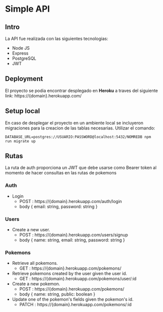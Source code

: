 # Simple API

## **Intro**

La API fue realizada con las siguientes tecnologias:

- Node JS
- Express
- PostgreSQL
- JWT

## **Deployment**

El proyecto se podia encontrar desplegado en **Heroku** a traves del siguiente link: https://{domain}.herokuapp.com/

## **Setup local**

En caso de desplegar el proyecto en un ambiente local se incluyeron migraciones para la creacion de las tablas necesarias.
Utilizar el comando:

```
DATABASE_URL=postgres://USUARIO:PASSWORD@localhost:5432/NOMREDB npm run migrate up
```

## **Rutas**

La ruta de auth proporciona un JWT que debe usarse como Bearer token al momento de hacer consultas en las rutas de pokemons

### Auth

- Login
  - POST : https://{domain}.herokuapp.com/auth/login
  - body {
    email: string, password: string
    }

### Users

- Create a new user.
  - POST : https://{domain}.herokuapp.com/users/signup
  - body {
    name: string, email: string, password: string
    }

### Pokemons

- Retrieve all pokemons.
  - GET : https://{domain}.herokuapp.com/pokemons/
- Retrieve pokemons created by the user given the user id.
  - GET : https://{domain}.herokuapp.com/pokemons/user/:id
- Create a new pokemon.
  - POST : https://{domain}.herokuapp.com/pokemons/
  - body {
    name: string, public: boolean
    }
- Update one of the pokemon's fields given the pokemon's id.
  - PATCH : https://{domain}.herokuapp.com/pokemons/:id
